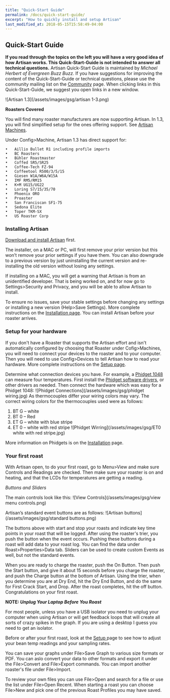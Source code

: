```yaml
---
title: "Quick-Start Guide"
permalink: /docs/quick-start-guide/
excerpt: "How to quickly install and setup Artisan"
last_modified_at: 2018-05-15T15:58:49-04:00
---
```


## Quick-Start Guide

**If you read through the topics on the left you will have a very good idea of how Artisan works.  This Quick-Start-Guide is not intended to answer all technical questions.**  Artisan Quick-Start Guide is maintained by *Michael Herbert of Evergreen Buzz Buzz.*  If you have suggestions for improving the content of the Quick-Start-Guide or technical questions, please use the community mailing list on the [Community](https://artisan-scope.org/docs/community/) page.  When clicking links in this Quick-Start-Guide, we suggest you open links in a new window.  

![Artisan 1.3](/assets/images/gsg/artisan 1-3.png)

**Roasters Covered**

You will find many roaster manufacturers are now supporting Artisan.  In 1.3, you will find simplified setup for the ones offering support.  See [Artisan Machines](https://artisan-scope.org/machines/).

Under Config>Machine, Artisan 1.3 has direct support for:

	•	Aillio Bullet R1 including profile imports
	•	BC Roasters
	•	Bühler Roastmaster
	•	Coffed SR5/SR25
	•	Coffee-Tech FZ-94
	•	Coffeetool R500/3/5/15
	•	Giesen W1A/W6A/W15A
	•	IMF RM5/RM15
	•	K+M UG15/UG22
	•	Loring S7/15/35/70
	•	Phoenix ORO
	•	Proaster
	•	San Franciscan SF1-75
	•	Sedona Elite
	•	Toper TKM-SX
	•	US Roaster Corp

### Installing Artisan

[Download and install Artisan](https://github.com/artisan-roaster-scope/artisan) first.

The installer, on a MAC or PC, will first remove your prior version but this won’t remove your prior settings if you have them. You can also downgrade to a previous version by just uninstalling the current version and re-installing the old version without losing any settings.  

If installing on a MAC, you will get a warning that Artisan is from an unidentified developer.  That is being worked on, and for now go to Settings>Security and Privacy, and you will be able to allow Artisan to install.  

To ensure no issues, save your stable settings before changing any settings or installing a new version (Help>Save Settings).
More complete instructions on the [Installation page](https://artisan-scope.org/docs/installation/).  You can install Artisan before your roaster arrives.  

### Setup for your hardware
If you don't have a Roaster that supports the Artisan effort and isn't automatically configured by choosing that Roaster under Cofig>Machines, you will need to connect your devices to the roaster and to your computer.  Then you will need to use Config>Devices to tell Artisan how to read your hardware. More complete instructions on the [Setup page](https://artisan-scope.org/docs/setup/).

Determine what connection devices you have.  For example, a
[Phidget 1048](https://www.phidgets.com/?tier=3&catid=14&pcid=12&prodid=38) can measure four temperatures.  First install the
[Phidget software drivers](https://www.phidgets.com/docs/Software_Overview), or other drivers as needed.  Then connect the hardware which was easy for a Phidget 1048:
![Phidget Connections](/assets/images/gsg/phidget wiring.jpg) As thermocouples differ your wiring colors may vary.
The correct wiring colors for the thermocouples used were as follows:

1. BT G – white
2. BT 0 – Red
3. ET G – white with blue stripe
4. ET 0 – white with red stripe
![Phidget Wirring](/assets/images/gsg/ET0 white with red stripe.jpg)

More information on Phidgets is on the [Installation](https://artisan-scope.org/docs/installaion/) page.
### Your first roast

With Artisan open, to do your first roast, go to Menu>View and make sure Controls and Readings are checked.  Then make sure your roaster is on and heating, and that the LCDs for temperatures are getting a reading.  

*Buttons and Sliders*

The main controls look like this:
![View Controls](/assets/images/gsg/view menu controls.png)

Artisan’s standard event buttons are as follows:
![Artisan buttons](/assets/images/gsg/standard buttons.png)

The buttons above with start and stop your roasts and indicate key time points in your roast that will be logged.  After using the roaster's trier, you push the button when the event occurs.  Pushing these buttons during a roast will add data to your roast log.  You can find the data under Roast>Properties>Data tab. Sliders can be used to create custom Events as well, but not the standard events.   

When you are ready to charge the roaster, push the On Button. Then push the Start button, and give it about 15 seconds before you charge the roaster, and push the Charge button at the bottom of Artisan.  Using the trier, when you determine you are at Dry End, hit the Dry End Button, and do the same for First Crack Start, and Drop.  After the roast completes, hit the off button.  Congratulations on your first roast.  

**NOTE:
*Unplug Your Laptop Before You Roast***

For most people, unless you have a USB isolator you need to unplug your computer when using Artisan or will get feedback loops that will create all sorts of crazy spikes in the graph.  If you are using a desktop I guess you need to get an isolator.

Before or after your first roast, look at the [Setup ](https://artisan-scope.org/docs/setup/) page to see how to adjust your bean temp readings and your sampling rates.

You can save your graphs under File>Save Graph to various size formats or PDF.  You can aslo convert your data to other formats and export it under the File>Convert and File>Export commands.  You can import another roaster's file under File>Import.  

To review your own files you can use File>Open and search for a file or use the list under File>Open Recent.  When starting a roast you can choose File>New and pick one of the previous Roast Profiles you may have saved.  
